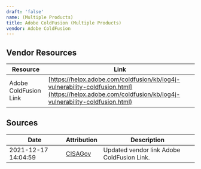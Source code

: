 ```yaml
---
draft: 'false'
name: (Multiple Products)
title: Adobe ColdFusion (Multiple Products)
vendor: Adobe ColdFusion
---
```


## Vendor Resources
| Resource | Link |
| --- | --- |
| Adobe ColdFusion Link | [https://helpx.adobe.com/coldfusion/kb/log4j-vulnerability-coldfusion.html](https://helpx.adobe.com/coldfusion/kb/log4j-vulnerability-coldfusion.html) |



## Sources
| Date | Attribution | Description |
| --- | --- | --- |
| 2021-12-17 14:04:59 | [CISAGov](https://raw.githubusercontent.com/cisagov/log4j-affected-db/develop/README.md) | Updated vendor link Adobe ColdFusion Link.  |
